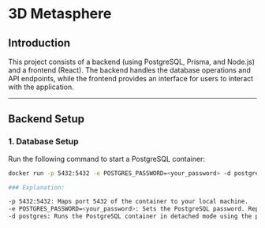# 3D Metasphere  

## Introduction  
This project consists of a backend (using PostgreSQL, Prisma, and Node.js) and a frontend (React). The backend handles the database operations and API endpoints, while the frontend provides an interface for users to interact with the application.  

---

## Backend Setup  

### 1. Database Setup  
Run the following command to start a PostgreSQL container:  
```bash  
docker run -p 5432:5432 -e POSTGRES_PASSWORD=<your_password> -d postgres 

### Explanation:

-p 5432:5432: Maps port 5432 of the container to your local machine.
-e POSTGRES_PASSWORD=<your_password>: Sets the PostgreSQL password. Replace <your_password> with your desired password.
-d postgres: Runs the PostgreSQL container in detached mode using the postgres image.
